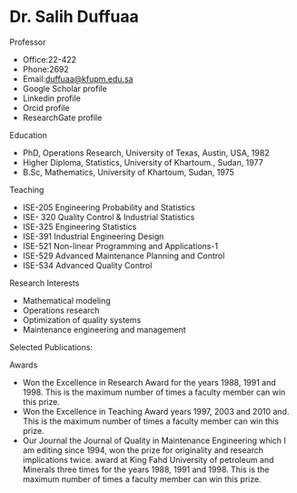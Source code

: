 #  Dr. Salih Duffuaa

Professor

- Office:22-422
- Phone:2692
- Email:duffuaa@kfupm.edu.sa
- Google Scholar profile
- Linkedin profile
- Orcid profile
- ResearchGate profile

Education

- PhD, Operations Research, University of Texas, Austin, USA, 1982
- Higher Diploma, Statistics, University of Khartoum., Sudan, 1977
- B.Sc, Mathematics, University of Khartoum, Sudan, 1975

Teaching

- ISE-205 Engineering Probability and Statistics
- ISE- 320 Quality Control & Industrial Statistics
- ISE-325 Engineering Statistics
- ISE-391 Industrial Engineering Design
- ISE-521 Non-linear Programming and Applications-1
- ISE-529 Advanced Maintenance Planning and Control
- ISE-534 Advanced Quality Control

Research Interests

- Mathematical modeling
- Operations research
- Optimization of quality systems
- Maintenance engineering and management

Selected Publications:

Awards

- Won the Excellence in Research Award for the years 1988, 1991 and 1998. This is the maximum number of times a faculty member can win this prize.
- Won the Excellence in Teaching Award years 1997, 2003 and 2010 and. This is the maximum number of times a faculty member can win this prize.
- Our Journal the Journal of Quality in Maintenance Engineering which I am editing since 1994, won the prize for originality and research implications twice. award at King Fahd University of petroleum and Minerals three times for the years 1988, 1991 and 1998. This is the maximum number of times a faculty member can win this prize.

